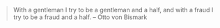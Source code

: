 

> With a gentleman I try to be a gentleman and a half, and with a fraud I
try to be a fraud and a half. – Otto von Bismark
